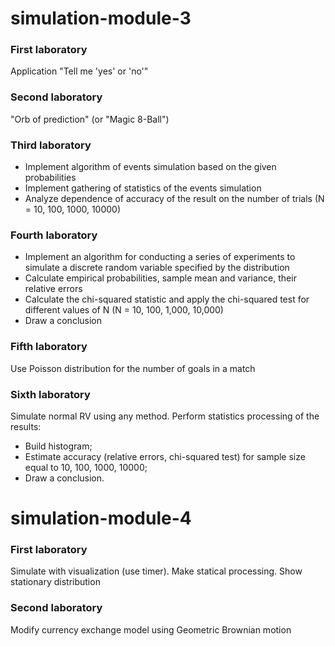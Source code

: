 # simulation-module-3

### First laboratory
Application "Tell me 'yes' or 'no'"

### Second laboratory
"Orb of prediction" (or "Magic 8-Ball") 

### Third laboratory
* Implement algorithm of events simulation based on the given probabilities
* Implement gathering of statistics of the events simulation
* Analyze dependence of accuracy of the result on the number of trials (N = 10, 100, 1000, 10000)

### Fourth laboratory
* Implement an algorithm for conducting a series of experiments to simulate a discrete random variable specified by the distribution
* Calculate empirical probabilities, sample mean and variance, their relative errors
* Calculate the chi-squared statistic and apply the chi-squared test for different values of N (N = 10, 100, 1,000, 10,000)
* Draw a conclusion

### Fifth laboratory
Use Poisson distribution for the number of goals in a match

### Sixth laboratory
Simulate normal RV using any method. 
Perform statistics processing of the results:
* Build histogram; 
* Estimate accuracy (relative errors, chi-squared test) for sample size equal to 10, 100, 1000, 10000;
* Draw a conclusion.

# simulation-module-4

### First laboratory
Simulate with visualization  (use timer). Make statical processing. Show stationary distribution

### Second laboratory
Modify currency exchange model using Geometric Brownian motion